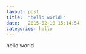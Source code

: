 ```yaml
---
layout: post
title:  "hello world!"
date:   2015-02-10 15:14:54
categories: hello
---
```


hello world
